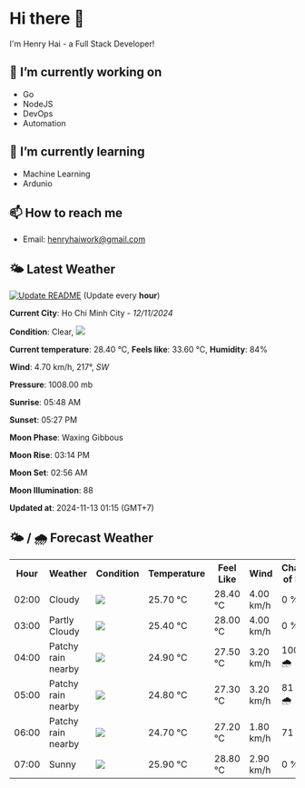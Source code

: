 # Hi there 👋

I'm Henry Hai - a Full Stack Developer!

## 🔭 I’m currently working on

- Go
- NodeJS
- DevOps
- Automation

## 🌱 I’m currently learning

- Machine Learning
- Ardunio

## 📫 How to reach me

- Email: <henryhaiwork@gmail.com>

## 🌤️ Latest Weather
[![Update README](https://github.com/henry0hai/henry0hai/actions/workflows/udpateReadme.yml/badge.svg)](https://github.com/henry0hai/henry0hai/actions/workflows/udpateReadme.yml)
(Update every **hour**)
<!-- CURRENT_WEATHER:START -->
**Current City**: Ho Chi Minh City - *12/11/2024*

**Condition**: Clear, <img src="https://cdn.weatherapi.com/weather/64x64/night/113.png"/>

**Current temperature**: 28.40 °C, **Feels like**: 33.60 °C, **Humidity**: 84%

**Wind**: 4.70 km/h, 217°, *SW*

**Pressure**: 1008.00 mb

**Sunrise**: 05:48 AM

**Sunset**: 05:27 PM

**Moon Phase**: Waxing Gibbous

**Moon Rise**: 03:14 PM

**Moon Set**: 02:56 AM

**Moon Illumination**: 88

**Updated at**: 2024-11-13 01:15 (GMT+7)<!-- CURRENT_WEATHER:END -->

## 🌤️ / 🌧️ Forecast Weather
<!-- FORECAST_WEATHER:START -->
<table>
		<tr>
			<th>Hour</th>
			<th>Weather</th>
			<th>Condition</th>
			<th>Temperature</th>
			<th>Feel Like</th>
			<th>Wind</th>
			<th>Chance of Rain</th>
		</tr>
				<tr>
					<td>02:00</td>
					<td>Cloudy </td>
					<td><img src='https://cdn.weatherapi.com/weather/64x64/night/119.png'/></td>
					<td>25.70 °C</td>
					<td>28.40 °C</td>
					<td>4.00 km/h</td>
					<td>0 %</td>
				</tr>
				<tr>
					<td>03:00</td>
					<td>Partly Cloudy </td>
					<td><img src='https://cdn.weatherapi.com/weather/64x64/night/116.png'/></td>
					<td>25.40 °C</td>
					<td>28.00 °C</td>
					<td>4.00 km/h</td>
					<td>0 %</td>
				</tr>
				<tr>
					<td>04:00</td>
					<td>Patchy rain nearby</td>
					<td><img src='https://cdn.weatherapi.com/weather/64x64/night/176.png'/></td>
					<td>24.90 °C</td>
					<td>27.50 °C</td>
					<td>3.20 km/h</td>
					<td>100 % 🌧️</td>
				</tr>
				<tr>
					<td>05:00</td>
					<td>Patchy rain nearby</td>
					<td><img src='https://cdn.weatherapi.com/weather/64x64/night/176.png'/></td>
					<td>24.80 °C</td>
					<td>27.30 °C</td>
					<td>3.20 km/h</td>
					<td>81 % 🌧️</td>
				</tr>
				<tr>
					<td>06:00</td>
					<td>Patchy rain nearby</td>
					<td><img src='https://cdn.weatherapi.com/weather/64x64/day/176.png'/></td>
					<td>24.70 °C</td>
					<td>27.20 °C</td>
					<td>1.80 km/h</td>
					<td>71 %</td>
				</tr>
				<tr>
					<td>07:00</td>
					<td>Sunny</td>
					<td><img src='https://cdn.weatherapi.com/weather/64x64/day/113.png'/></td>
					<td>25.90 °C</td>
					<td>28.80 °C</td>
					<td>2.90 km/h</td>
					<td>0 %</td>
				</tr>
</table>
<!-- FORECAST_WEATHER:END -->
